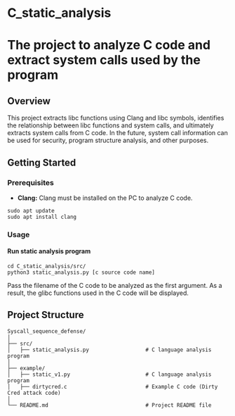# C_static_analysis

# The project to analyze C code and extract system calls used by the program
## Overview
This project extracts libc functions using Clang and libc symbols, identifies the relationship between libc functions and system calls, and ultimately extracts system calls from C code. In the future, system call information can be used for security, program structure analysis, and other purposes.

## Getting Started

### Prerequisites

- **Clang:** Clang must be installed on the PC to analyze C code.
```
sudo apt update
sudo apt install clang
```

### Usage

#### Run static analysis program

```
cd C_static_analysis/src/
python3 static_analysis.py [c source code name]
```

Pass the filename of the C code to be analyzed as the first argument. As a result, the glibc functions used in the C code will be displayed.


## Project Structure
```
Syscall_sequence_defense/
│
├── src/
│   ├── static_analysis.py                  # C language analysis program
│
├── example/
│   ├── static_v1.py                        # C language analysis program
│   ├── dirtycred.c                         # Example C code (Dirty Cred attack code)
│
└── README.md                               # Project README file
```
